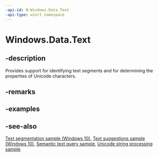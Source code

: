 ```yaml
---
-api-id: N:Windows.Data.Text
-api-type: winrt namespace
---
```


# Windows.Data.Text

## -description

Provides support for identifying text segments and for determining the properties of Unicode characters.

## -remarks

## -examples

## -see-also

[Text segmentation sample (Windows 10)](https://github.com/Microsoft/Windows-universal-samples/tree/master/Samples/TextSegmentation), [Text suggestions sample (Windows 10)](https://go.microsoft.com/fwlink/p/?LinkId=620612), [Semantic text query sample](https://github.com/Microsoft/Windows-universal-samples/tree/master/Samples/SemanticTextQuery), [Unicode string processing sample](https://github.com/Microsoft/Windows-universal-samples/tree/master/Samples/Unicode)
